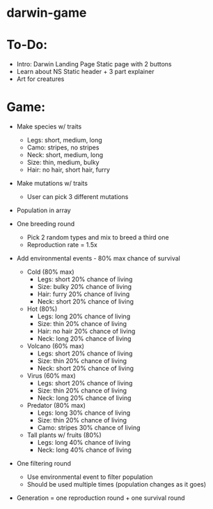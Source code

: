 # darwin-game
<!-- This is an educational game to help students understand how natural selection works. Concept inspired by and based on "Who Wants to Live a Million Years?" -->

# To-Do:
- Intro: Darwin Landing Page        Static page with 2 buttons
- Learn about NS                    Static header + 3 part explainer
- Art for creatures


# Game:
- Make species w/ traits
    - Legs: short, medium, long
    - Camo: stripes, no stripes
    - Neck: short, medium, long
    - Size: thin, medium, bulky
    - Hair: no hair, short hair, furry

- Make mutations w/ traits
    - User can pick 3 different mutations

- Population in array

- One breeding round
    - Pick 2 random types and mix to breed a third one
    - Reproduction rate = 1.5x

- Add environmental events - 80% max chance of survival
    - Cold (80% max)
        - Legs: short 20% chance of living
        - Size: bulky 20% chance of living
        - Hair: furry 20% chance of living
        - Neck: short 20% chance of living
    - Hot (80%)
        - Legs: long 20% chance of living
        - Size: thin 20% chance of living
        - Hair: no hair 20% chance of living
        - Neck: long 20% chance of living
    - Volcano (60% max)
        - Legs: short 20% chance of living
        - Size: thin 20% chance of living
        - Neck: short 20% chance of living
    - Virus (60% max)
        - Legs: short 20% chance of living
        - Size: thin 20% chance of living
        - Neck: long 20% chance of living
    - Predator (80% max)
        - Legs: long 30% chance of living
        - Size: thin 20% chance of living
        - Camo: stripes 30% chance of living
    - Tall plants w/ fruits (80%)
        - Legs: long 40% chance of living
        - Neck: long 40% chance of living

- One filtering round
    - Use environmental event to filter population
    - Should be used multiple times (population changes as it goes)

- Generation = one reproduction round + one survival round
